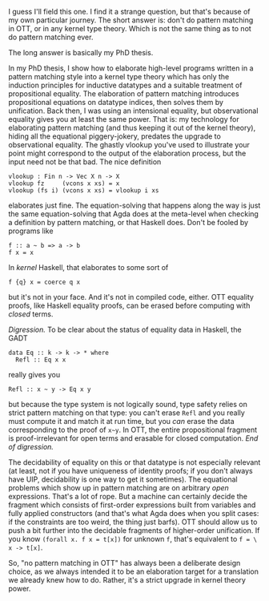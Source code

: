 I guess I'll field this one. I find it a strange question, but that's because of my own particular journey. The short answer is: don't do pattern matching in OTT, or in any kernel type theory. Which is not the same thing as to not do pattern matching ever.

The long answer is basically my PhD thesis.

In my PhD thesis, I show how to elaborate high-level programs written in a pattern matching style into a kernel type theory which has only the induction principles for inductive datatypes and a suitable treatment of propositional equality. The elaboration of pattern matching introduces propositional equations on datatype indices, then solves them by unification. Back then, I was using an intensional equality, but observational equality gives you at least the same power. That is: my technology for elaborating pattern matching (and thus keeping it out of the kernel theory), hiding all the equational piggery-jokery, predates the upgrade to observational equality. The ghastly vlookup you've used to illustrate your point might correspond to the output of the elaboration process, but the input need not be that bad. The nice definition

    vlookup : Fin n -> Vec X n -> X
    vlookup fz     (vcons x xs) = x
    vlookup (fs i) (vcons x xs) = vlookup i xs

elaborates just fine. The equation-solving that happens along the way is just the same equation-solving that Agda does at the meta-level when checking a definition by pattern matching, or that Haskell does. Don't be fooled by programs like

    f :: a ~ b => a -> b
    f x = x

In *kernel* Haskell, that elaborates to some sort of

    f {q} x = coerce q x

but it's not in your face. And it's not in compiled code, either. OTT equality proofs, like Haskell equality proofs, can be erased before computing with *closed* terms.

*Digression.* To be clear about the status of equality data in Haskell, the GADT

    data Eq :: k -> k -> * where
      Refl :: Eq x x

really gives you

    Refl :: x ~ y -> Eq x y

but because the type system is not logically sound, type safety relies on strict pattern matching on that type: you can't erase `Refl` and you really must compute it and match it at run time, but you *can* erase the data corresponding to the proof of `x~y`. In OTT, the entire propositional fragment is proof-irrelevant for open terms and erasable for closed computation. *End of digression.*

The decidability of equality on this or that datatype is not especially relevant (at least, not if you have uniqueness of identity proofs; if you don't always have UIP, decidability is one way to get it sometimes). The equational problems which show up in pattern matching are on arbitrary *open* expressions. That's a lot of rope. But a machine can certainly decide the fragment which consists of first-order expressions built from variables and fully applied constructors (and that's what Agda does when you split cases: if the constraints are too weird, the thing just barfs). OTT should allow us to push a bit further into the decidable fragments of higher-order unification. If you know `(forall x. f x = t[x])` for unknown `f`, that's equivalent to `f = \ x -> t[x]`.

So, "no pattern matching in OTT" has always been a deliberate design choice, as we always intended it to be an elaboration target for a translation we already knew how to do. Rather, it's a strict upgrade in kernel theory power.
